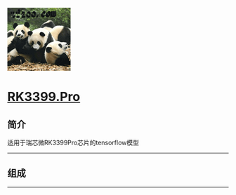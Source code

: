 ﻿[![sites](tfzoo/tfzoo.png)](http://www.mcuyun.com)

# [RK3399.Pro](https://github.com/tfzoo/RK3399.Pro) 


## 简介

适用于瑞芯微RK3399Pro芯片的tensorflow模型

---

## 组成



---




